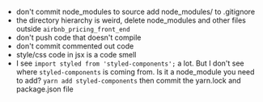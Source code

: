 * don't commit node_modules to source
  add node_modules/ to .gitignore
* the directory hierarchy is weird, delete node_modules and other files outside `airbnb_pricing_front_end`
* don't push code that doesn't compile
* don't commit commented out code
* style/css code in jsx is a code smell
* I see `import styled from 'styled-components';` a lot. But I don't see where `styled-components` is coming from. Is it a node_module you need to add? `yarn add styled-components` then commit the yarn.lock and package.json file